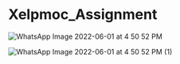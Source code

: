 # Xelpmoc_Assignment

![WhatsApp Image 2022-06-01 at 4 50 52 PM](https://user-images.githubusercontent.com/45487004/171393236-8602bd7e-12cd-4c61-8b65-6a086018c601.jpeg)

![WhatsApp Image 2022-06-01 at 4 50 52 PM (1)](https://user-images.githubusercontent.com/45487004/171393335-6b1fe55c-c02c-4204-bc6c-a072d3e3c28a.jpeg)
